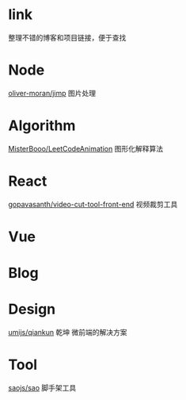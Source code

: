 # link
整理不错的博客和项目链接，便于查找

# Node 
[oliver-moran/jimp](https://github.com/oliver-moran/jimp) 图片处理

# Algorithm
[MisterBooo/LeetCodeAnimation](https://github.com/MisterBooo/LeetCodeAnimation) 图形化解释算法

# React 
[gopavasanth/video-cut-tool-front-end](https://github.com/gopavasanth/video-cut-tool-front-end) 视频裁剪工具
# Vue

# Blog

# Design
[umijs/qiankun](https://github.com/umijs/qiankun) 乾坤 微前端的解决方案

# Tool
[saojs/sao](https://github.com/saojs/sao) 脚手架工具




